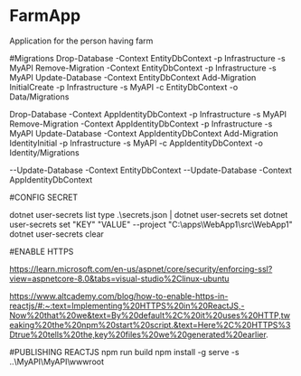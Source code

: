 # FarmApp
Application for the person having farm

#Migrations 
Drop-Database -Context EntityDbContext -p Infrastructure -s MyAPI 
Remove-Migration -Context EntityDbContext -p Infrastructure -s MyAPI 
Update-Database -Context EntityDbContext
Add-Migration InitialCreate -p Infrastructure -s MyAPI -c EntityDbContext -o Data/Migrations 

Drop-Database -Context AppIdentityDbContext -p Infrastructure -s MyAPI 
Remove-Migration -Context AppIdentityDbContext -p Infrastructure -s MyAPI 
Update-Database -Context AppIdentityDbContext
Add-Migration IdentityInitial -p Infrastructure -s MyAPI -c AppIdentityDbContext -o Identity/Migrations 


--Update-Database -Context EntityDbContext
--Update-Database -Context AppIdentityDbContext

#CONFIG SECRET

dotnet user-secrets list
type .\secrets.json | dotnet user-secrets set
dotnet user-secrets set "KEY" "VALUE" --project "C:\apps\WebApp1\src\WebApp1"
dotnet user-secrets clear

#ENABLE HTTPS

https://learn.microsoft.com/en-us/aspnet/core/security/enforcing-ssl?view=aspnetcore-8.0&tabs=visual-studio%2Clinux-ubuntu

https://www.altcademy.com/blog/how-to-enable-https-in-reactjs/#:~:text=Implementing%20HTTPS%20in%20ReactJS,-Now%20that%20we&text=By%20default%2C%20it%20uses%20HTTP,tweaking%20the%20npm%20start%20script.&text=Here%2C%20HTTPS%3Dtrue%20tells%20the,key%20files%20we%20generated%20earlier.


#PUBLISHING REACTJS
npm run build
npm install -g serve -s ..\MyAPI\MyAPI\wwwroot
